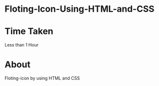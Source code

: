 # Floting-Icon-Using-HTML-and-CSS

# Time Taken 
Less than 1 Hour

# About 
Floting-icon by using HTML and CSS 
